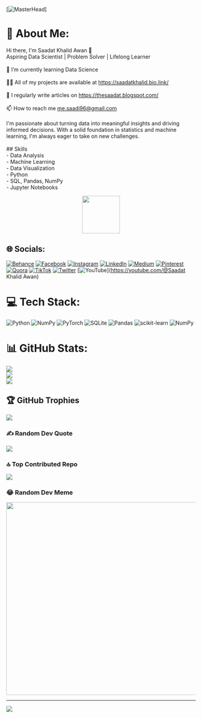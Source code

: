 [![MasterHead](https://blogger.googleusercontent.com/img/b/R29vZ2xl/AVvXsEhO7d3ljEPuz7X-94iOveMPqcZGUDvqHza5gKGb0EXx3KP8awTTh2aDoeh0EoQ6VkDAooiI_nke8kthrYjUnyaAcXQSXrja1kKnPnjz2GgtGRSfHY12yj-PsZdB7rUourupBlT_QRHiZzN-km4iR5Mb7vWLn8-JozYMtEdmhkXfC-SIgQSnPBPL-ruEdtuq/s1526/Data%20Scientist.gif)]

# 💫 About Me:
Hi there, I'm Saadat Khalid Awan 👋<br>Aspiring Data Scientist | Problem Solver | Lifelong Learner<br><br>🌱 I’m currently learning Data Science<br><br>👨‍💻 All of my projects are available at https://saadatkhalid.bio.link/<br><br>📝 I regularly write articles on https://thesaadat.blogspot.com/<br><br>📫 How to reach me me.saadi96@gmail.com<br><br>I'm passionate about turning data into meaningful insights and driving informed decisions. With a solid foundation in statistics and machine learning, I'm always eager to take on new challenges.<br><br>## Skills<br>- Data Analysis<br>- Machine Learning<br>- Data Visualization<br>- Python<br>- SQL, Pandas, NumPy<br>- Jupyter Notebooks<br>

<div align="center">
<img src="https://rishavanand.github.io/static/images/greetings.gif" align="center" style="width: 100" />
</div>  


## 🌐 Socials:
[![Behance](https://img.shields.io/badge/Behance-1769ff?logo=behance&logoColor=white)](https://behance.net/saadatawan) [![Facebook](https://img.shields.io/badge/Facebook-%231877F2.svg?logo=Facebook&logoColor=white)](https://facebook.com/Saadat.Khalid.Awan) [![Instagram](https://img.shields.io/badge/Instagram-%23E4405F.svg?logo=Instagram&logoColor=white)](https://instagram.com/saadii_awan66) [![LinkedIn](https://img.shields.io/badge/LinkedIn-%230077B5.svg?logo=linkedin&logoColor=white)](https://linkedin.com/in/saadatawan) [![Medium](https://img.shields.io/badge/Medium-12100E?logo=medium&logoColor=white)](https://medium.com/@@me.saadat) [![Pinterest](https://img.shields.io/badge/Pinterest-%23E60023.svg?logo=Pinterest&logoColor=white)](https://pinterest.com/its_saadatkhalid) [![Quora](https://img.shields.io/badge/Quora-%23B92B27.svg?logo=Quora&logoColor=white)](https://quora.com/profile/Saadat-Khalid-Awan) [![TikTok](https://img.shields.io/badge/TikTok-%23000000.svg?logo=TikTok&logoColor=white)](https://tiktok.com/@@saadat.awan) [![Twitter](https://img.shields.io/badge/Twitter-%231DA1F2.svg?logo=Twitter&logoColor=white)](https://twitter.com/saadat_96) [![YouTube](https://img.shields.io/badge/YouTube-%23FF0000.svg?logo=YouTube&logoColor=white)](https://youtube.com/@Saadat Khalid Awan) 

# 💻 Tech Stack:
![Python](https://img.shields.io/badge/python-3670A0?style=for-the-badge&logo=python&logoColor=ffdd54) ![NumPy](https://img.shields.io/badge/numpy-%23013243.svg?style=for-the-badge&logo=numpy&logoColor=white) ![PyTorch](https://img.shields.io/badge/PyTorch-%23EE4C2C.svg?style=for-the-badge&logo=PyTorch&logoColor=white) ![SQLite](https://img.shields.io/badge/sqlite-%2307405e.svg?style=for-the-badge&logo=sqlite&logoColor=white) ![Pandas](https://img.shields.io/badge/pandas-%23150458.svg?style=for-the-badge&logo=pandas&logoColor=white) ![scikit-learn](https://img.shields.io/badge/scikit--learn-%23F7931E.svg?style=for-the-badge&logo=scikit-learn&logoColor=white) ![NumPy](https://img.shields.io/badge/numpy-%23013243.svg?style=for-the-badge&logo=numpy&logoColor=white)
# 📊 GitHub Stats:
![](https://github-readme-stats.vercel.app/api?username=Saadat-Khalid&theme=prussian&hide_border=false&include_all_commits=true&count_private=false)<br/>
![](https://github-readme-streak-stats.herokuapp.com/?user=Saadat-Khalid&theme=prussian&hide_border=false)<br/>
![](https://github-readme-stats.vercel.app/api/top-langs/?username=Saadat-Khalid&theme=prussian&hide_border=false&include_all_commits=true&count_private=false&layout=compact)

## 🏆 GitHub Trophies
![](https://github-profile-trophy.vercel.app/?username=Saadat-Khalid&theme=dracula&no-frame=false&no-bg=true&margin-w=4)

### ✍️ Random Dev Quote
![](https://quotes-github-readme.vercel.app/api?type=horizontal&theme=tokyonight)

### 🔝 Top Contributed Repo
![](https://github-contributor-stats.vercel.app/api?username=Saadat-Khalid&limit=5&theme=dracula&combine_all_yearly_contributions=true)

### 😂 Random Dev Meme
<img src="https://rm.up.railway.app/" width="512px"/>

---
[![](https://visitcount.itsvg.in/api?id=Saadat-Khalid&icon=2&color=6)](https://visitcount.itsvg.in)

<!-- Proudly created with GPRM ( https://gprm.itsvg.in ) -->
